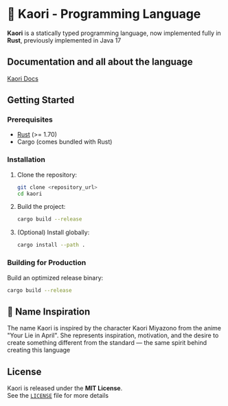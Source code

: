 # 🎻 Kaori - Programming Language

**Kaori** is a statically typed programming language, now implemented fully in **Rust**, previously implemented in Java 17

## Documentation and all about the language

[Kaori Docs](https://www.jenseits1.github.io/kaori-docs/)

## Getting Started

### Prerequisites

-   [Rust](https://www.rust-lang.org/) (>= 1.70)
-   Cargo (comes bundled with Rust)

### Installation

1. Clone the repository:

    ```bash
    git clone <repository_url>
    cd kaori
    ```

2. Build the project:

    ```bash
    cargo build --release
    ```

3. (Optional) Install globally:

    ```bash
    cargo install --path .
    ```

### Building for Production

Build an optimized release binary:

```bash
cargo build --release
```

## 💖 Name Inspiration

The name Kaori is inspired by the character Kaori Miyazono from the anime "Your Lie in April". She represents inspiration, motivation, and the desire to create something different from the standard — the same spirit behind creating this language

## License

Kaori is released under the **MIT License**.  
See the [`LICENSE`](LICENSE) file for more details
